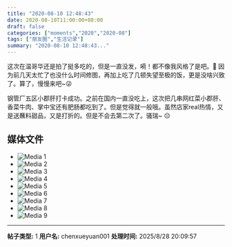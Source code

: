 ```yaml
---
title: "2020-08-10 12:48:43"
date: 2020-08-10T11:00:00+08:00
draft: false
categories: ["moments","2020","2020-08"]
tags: ["朋友圈","生活记录"]
summary: "2020-08-10 12:48:43..."
---
```


这次在温哥华还是拍了挺多吃的，但是一直没发，嗬！都不像我风格了是吧。🤔 因为前几天太忙了也没什么时间修图，再加上吃了几顿失望至极的饭，更是没啥兴致了。算了，慢慢来吧~😜

钢管厂五区小郡肝打卡成功。之前在国内一直没吃上，这次把几串网红菜小郡肝、香菜牛肉、掌中宝还有肥肠都吃到了。但是觉得就一般哦。虽然店家real热情，又是送蘸料甜品，又是打折的。但是不会去第二次了。骚瑞~ 😔

## 媒体文件

- ![Media 1](/Moments/photos/2020-08-10/202008101248430.jpg)
- ![Media 2](/Moments/photos/2020-08-10/202008101248431.jpg)
- ![Media 3](/Moments/photos/2020-08-10/202008101248432.jpg)
- ![Media 4](/Moments/photos/2020-08-10/202008101248433.jpg)
- ![Media 5](/Moments/photos/2020-08-10/202008101248434.jpg)
- ![Media 6](/Moments/photos/2020-08-10/202008101248435.jpg)
- ![Media 7](/Moments/photos/2020-08-10/202008101248436.jpg)
- ![Media 8](/Moments/photos/2020-08-10/202008101248437.jpg)
- ![Media 9](/Moments/photos/2020-08-10/202008101248438.jpg)

---

**帖子类型:** 1
**用户名:** chenxueyuan001
**处理时间:** 2025/8/28 20:09:57